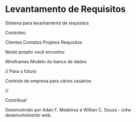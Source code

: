 Levantamento de Requisitos
==========

Sistema para levantamento de requisitos


Controles:

Clientes
	Contatos
Projetos
	Requisitos

Neste projeto você encontra:

Wireframes
Modelo do banco de dados

// Para o futuro

Controle de empresa para vários usuários

//

Contribua!

Desenvolvido por Adan F. Medeiros e Willian C. Souza - is4w desenvolvimento web.